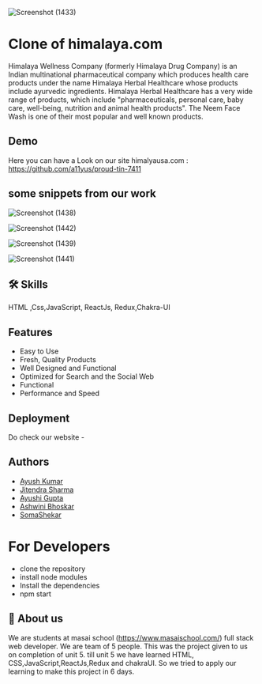  ![Screenshot (1433)](https://user-images.githubusercontent.com/101566272/187063976-df4a5fae-1560-4830-a4f2-4250e3acf6d8.png)



# Clone of himalaya.com
Himalaya Wellness Company (formerly Himalaya Drug Company) is an Indian multinational pharmaceutical company which produces health care products under the name Himalaya Herbal Healthcare whose products include ayurvedic ingredients. Himalaya Herbal Healthcare has a very wide range of products, which include "pharmaceuticals, personal care, baby care, well-being, nutrition and animal health products". The Neem Face Wash is one of their most popular and well known products.

## Demo

Here you can have a Look on our site himalyausa.com :
https://github.com/a11yus/proud-tin-7411


## some snippets from our work

![Screenshot (1438)](https://user-images.githubusercontent.com/101566272/187064927-a4e19675-51c3-4e5b-a57a-dcce2351d290.png)

![Screenshot (1442)](https://user-images.githubusercontent.com/101566272/187065004-9bf6c241-b82f-4eba-953a-8810320b1c4d.png)


![Screenshot (1439)](https://user-images.githubusercontent.com/101566272/187064948-88b32648-589a-4971-9aa0-4a40db238ca8.png)

![Screenshot (1441)](https://user-images.githubusercontent.com/101566272/187064957-6ee039e7-706d-4b0c-9006-10e0745d5b37.png)


## 🛠 Skills
HTML ,Css,JavaScript, ReactJs, Redux,Chakra-UI


## Features

- Easy to Use
- Fresh, Quality Products
- Well Designed and Functional
- Optimized for Search and the Social Web
- Functional
- Performance and Speed

## Deployment
Do check our website -


## Authors
 - [Ayush Kumar](https://github.com/a11yush)
- [Jitendra Sharma](https://github.com/Sharmacs8853)
- [Ayushi Gupta](https://github.com/Ayushi0516)
- [Ashwini Bhoskar](https://github.com/beashu77)
- [SomaShekar](https://github.com/Somashekar9999)

# For Developers
 - clone the repository 
 - install node modules
 - Install the dependencies 
 - npm start

## 🚀 About us 
We are students at masai school (https://www.masaischool.com/) full stack web developer. We are team of 5 people. This was the project given to us on completion of unit 5. till unit 5 we have learned HTML, CSS,JavaScript,ReactJs,Redux and chakraUI. So we tried to apply our learning to make this project in 6 days.  
